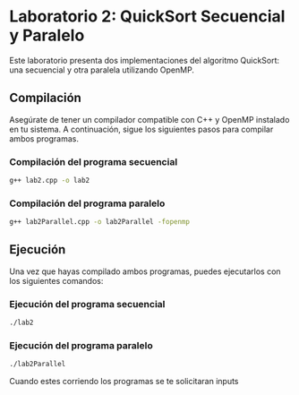 # Laboratorio 2: QuickSort Secuencial y Paralelo

Este laboratorio presenta dos implementaciones del algoritmo QuickSort: una secuencial y otra paralela utilizando OpenMP.

## Compilación

Asegúrate de tener un compilador compatible con C++ y OpenMP instalado en tu sistema. A continuación, sigue los siguientes pasos para compilar ambos programas.

### Compilación del programa secuencial

```bash
g++ lab2.cpp -o lab2
```

### Compilación del programa paralelo

```bash
g++ lab2Parallel.cpp -o lab2Parallel -fopenmp
```

## Ejecución

Una vez que hayas compilado ambos programas, puedes ejecutarlos con los siguientes comandos:

### Ejecución del programa secuencial

```bash
./lab2
```

### Ejecución del programa paralelo

```bash
./lab2Parallel
```
Cuando estes corriendo los programas se te solicitaran inputs

